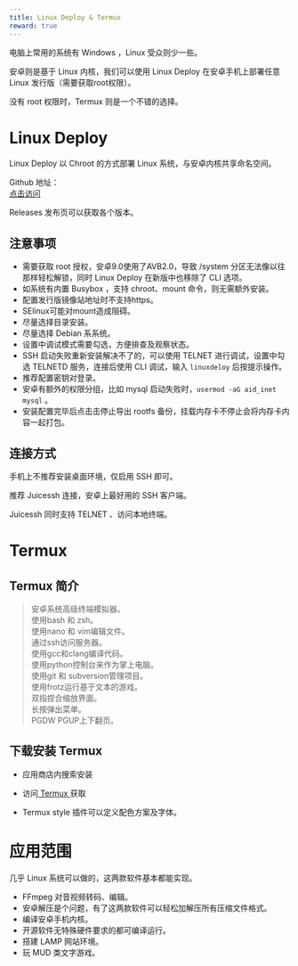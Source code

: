 ```yaml
---
title: Linux Deploy & Termux
reward: true
---
```


电脑上常用的系统有 Windows ，Linux 受众则少一些。

安卓则是基于 Linux 内核，我们可以使用 Linux Deploy 在安卓手机上部署任意 Linux 发行版（需要获取root权限）。

没有 root 权限时，Termux 则是一个不错的选择。

<!--more-->

# Linux Deploy

Linux Deploy 以 Chroot 的方式部署 Linux 系统，与安卓内核共享命名空间。

Github 地址：  
[点击访问](https://github.com/meefik/linuxdeploy)

Releases 发布页可以获取各个版本。

## 注意事项

- 需要获取 root 授权，安卓9.0使用了AVB2.0，导致 /system 分区无法像以往那样轻松解锁，同时 Linux Deploy 在新版中也移除了 CLI 选项。
- 如系统有内置 Busybox ，支持 chroot、mount 命令，则无需额外安装。
- 配置发行版镜像站地址时不支持https。
- SElinux可能对mount造成阻碍。
- 尽量选择目录安装。
- 尽量选择 Debian 系系统。
- 设置中调试模式需要勾选，方便排查及观察状态。
- SSH 启动失败重新安装解决不了的，可以使用 TELNET 进行调试，设置中勾选 TELNETD 服务，连接后使用 CLI 调试，输入 `linuxdeloy` 后按提示操作。
- 推荐配置密钥对登录。
- 安卓有额外的权限分组，比如 mysql 启动失败时，`usermod -aG aid_inet mysql` 。
- 安装配置完毕后点击击停止导出 rootfs 备份，挂载内存卡不停止会将内存卡内容一起打包。

## 连接方式

手机上不推荐安装桌面环境，仅启用 SSH 即可。

推荐 Juicessh 连接，安卓上最好用的 SSH 客户端。

Juicessh 同时支持 TELNET 、访问本地终端。

# Termux

## Termux 简介

> 安卓系统高级终端模拟器。<br>
 使用bash 和 zsh。<br>
 使用nano 和 vim编辑文件。<br>
 通过ssh访问服务器。<br>
 使用gcc和clang编译代码。<br>
 使用python控制台来作为掌上电脑。<br>
 使用git 和 subversion管理项目。<br>
 使用frotz运行基于文本的游戏。<br>
 双指捏合缩放界面。<br>
 长按弹出菜单。<br>
 PGDW PGUP上下翻页。
 
## 下载安装 Termux

- 应用商店内搜索安装

- 访问[ Termux ](https://github.com/termux/termux-app)获取

- Termux style 插件可以定义配色方案及字体。


# 应用范围

几乎 Linux 系统可以做的，这两款软件基本都能实现。

- FFmpeg 对音视频转码、编辑。
- 安卓解压是个问题，有了这两款软件可以轻松加解压所有压缩文件格式。
- 编译安卓手机内核。
- 开源软件无特殊硬件要求的都可编译运行。
- 搭建 LAMP 网站环境。
- 玩 MUD 类文字游戏。

